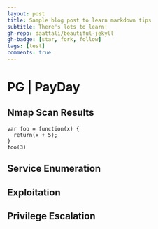 ```yaml
---
layout: post
title: Sample blog post to learn markdown tips
subtitle: There's lots to learn!
gh-repo: daattali/beautiful-jekyll
gh-badge: [star, fork, follow]
tags: [test]
comments: true
---
```


# PG | PayDay

## Nmap Scan Results

~~~
var foo = function(x) {
  return(x + 5);
}
foo(3)
~~~

## Service Enumeration

## Exploitation

## Privilege Escalation